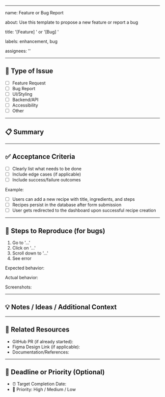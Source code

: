 
---
name: Feature or Bug Report

about: Use this template to propose a new feature or report a bug

title: '[Feature] <Your Feature Title>' or '[Bug] <Short Bug Description>'

labels: enhancement, bug

assignees: ''

---

## 🧩 Type of Issue

- [ ] Feature Request
- [ ] Bug Report
- [ ] UI/Styling
- [ ] Backend/API
- [ ] Accessibility
- [ ] Other

---

## 📋 Summary

<!-- Write a clear and concise summary of the feature or bug -->

---

## ✅ Acceptance Criteria

- [ ] Clearly list what needs to be done
- [ ] Include edge cases (if applicable)
- [ ] Include success/failure outcomes

Example:
- [ ] Users can add a new recipe with title, ingredients, and steps
- [ ] Recipes persist in the database after form submission
- [ ] User gets redirected to the dashboard upon successful recipe creation

---

## 🔧 Steps to Reproduce (for bugs)

<!-- Provide a list of steps to reproduce the bug, or state N/A if this is not a bug -->

1. Go to '...'
2. Click on '...'
3. Scroll down to '...'
4. See error

Expected behavior:
<!-- What should happen instead -->

Actual behavior:
<!-- What actually happens -->

Screenshots:
<!-- (Optional) Add screenshots or logs if applicable -->

---

## 💡 Notes / Ideas / Additional Context

<!-- Any design links, screenshots, or technical notes -->

---

## 📎 Related Resources

- GitHub PR (if already started): 
- Figma Design Link (if applicable):
- Documentation/References:

---

## 📅 Deadline or Priority (Optional)

- ⏰ Target Completion Date:  
- 🚨 Priority: High / Medium / Low

